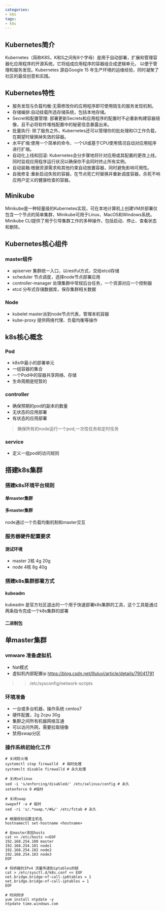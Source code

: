 ```yaml
---
categories: 
- k8s
tags:
- k8s
---
```

## Kubernetes简介
Kubernetes（简称K8S，K和S之间有8个字母）是用于自动部署，扩展和管理容器化应用程序的开源系统。它将组成应用程序的容器组合成逻辑单元，
以便于管理和服务发现。Kubernetes 源自Google 15 年生产环境的运维经验，同时凝聚了社区的最佳创意和实践。  


## Kubernetes特性
* 服务发现与负载均衡:无需修改你的应用程序即可使用陌生的服务发现机制。
* 存储编排:自动挂载所选存储系统，包括本地存储。
* Secret和配置管理: 部署更新Secrets和应用程序的配置时不必重新构建容器镜像，且不必将软件堆栈配置中的秘密信息暴露出来。
* 批量执行: 除了服务之外，Kubernetes还可以管理你的批处理和CI工作负载，在期望时替换掉失效的容器。
* 水平扩缩:使用一个简单的命令、一个UI或基于CPU使用情况自动对应用程序进行扩缩。
* 自动化上线和回滚: Kubernetes会分步骤地将针对应用或其配置的更改上线，同时监视应用程序运行状况以确保你不会同时终止所有实例。
* 自动装箱:根据资源需求和其他约束自动放置容器，同时避免影响可用性。
* 自我修复:重新启动失败的容器，在节点死亡时替换并重新调度容器，杀死不响应用户定义的健康检查的容器。


## Minikube
Minikube是一种轻量级的Kubernetes实现，可在本地计算机上创建VM并部署仅包含一个节点的简单集群，Minikube可用于Linux、MacOS和Windows系统。
Minikube CLI提供了用于引导集群工作的多种操作，包括启动、停止、查看状态和删除。

## Kubernetes核心组件

### master组件
* apiserver 集群统一入口，以restful方式，交给etcd存储
* scheduler 节点调度，选择node节点部署应用
* controller-manager 处理集群中常规后台任务，一个资源对应一个控制器
* etcd 分布式存储数据库，保存集群相关数据

### Node
* kubelet master派到node节点代表，管理本机容器
* kube-proxy 提供网络代理、负载均衡等操作


## k8s核心概念

### Pod 
* k8s中最小的部署单元
* 一组容器的集合
* 一个Pod中的容器共享网络、存储
* 生命周期是短暂的

### controller
* 确保预期的pod的副本的数量
* 无状态的应用部署
* 有状态的应用部署
> 确保所有的node运行一个pod,一次性任务和定时任务



### service
* 定义一组pod的访问规则




## 搭建k8s集群

### 搭建k8s环境平台规则

#### 单master集群

#### 多master集群
node通过一个负载均衡机制和master交互

### 服务器硬件配置要求
#### 测试环境
* master 2核 4g 20g
* node 4核 8g 40g


### 搭建k8s集群部署方式
#### kubeadm
kubeadm 是官方社区退出的一个用于快速部署k8s集群的工具，这个工具能通过两条指令完成一个k8s集群的部署

#### 二进制包


## 单master集群

### vmware 准备虚拟机
* Nat模式
* 虚拟机内部配置ip https://blog.csdn.net/llluluyi/article/details/79041791 
>> /etc/sysconfig/network-scripts 
### 环境准备
* 一台或多台机器，操作系统 centos7
* 硬件配置，2g 2cpu 30g
* 集群之间所有机器网络互通
* 可以访问外网，需要拉取镜像
* 禁用swap分区


### 操作系统初始化工作
```
# 关闭防火墙
systemctl stop firewalld  # 临时处理
systemclt disable firewalld # 永久处理

# 关闭selinux
sed -i 's/enforcing/disabled/' /etc/selinux/config # 永久
setenforce 0 #临时

# 关闭swap 
swapoff -a # 临时
sed -ri 's/.*swap.*/#&/' /etc/fstab # 永久

# 根据规划设置主机名
hostnamectl set-hostname <hostname>

# 在master添加hosts
cat >> /etc/hosts <<EOF
192.168.254.100 master
192.168.254.101 node1
192.168.254.102 node2
192.168.254.103 node3
EOF

# 将桥接的IPv4 流量传递到iptables的链
cat > /etc/sysctl.d/k8s.conf << EOF
net.bridge.bridge-nf-call-ip6tables = 1 
net.bridge.bridge-nf-call-iptables = 1 
EOF

# 时间同步
yum install ntpdate -y
ntpdate time.windows.com

```




































